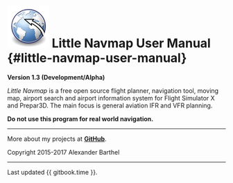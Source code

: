 # ![Little Navmap](../images/littlenavmap.svg "Little Navmap") Little Navmap User Manual {#little-navmap-user-manual}

**Version 1.3 (Development/Alpha)**

_Little Navmap_ is a free open source flight planner, navigation tool, moving map,
airport search and airport information system for Flight Simulator X
and Prepar3D. The main focus is general aviation IFR and VFR planning.

**Do not use this program for real world navigation.**

---

More about my projects at [**GitHub**](https://albar965.github.io).

Copyright 2015-2017 Alexander Barthel

---

Last updated {{ gitbook.time }}.



